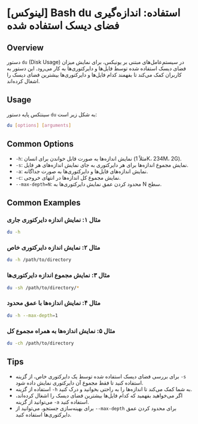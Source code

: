 # [لینوکس] Bash du استفاده: اندازه‌گیری فضای دیسک استفاده شده

## Overview
دستور `du` (Disk Usage) در سیستم‌عامل‌های مبتنی بر یونیکس، برای نمایش میزان فضای دیسک استفاده شده توسط فایل‌ها و دایرکتوری‌ها به کار می‌رود. این دستور به کاربران کمک می‌کند تا بفهمند کدام فایل‌ها و دایرکتوری‌ها بیشترین فضای دیسک را اشغال کرده‌اند.

## Usage
سینتکس پایه دستور `du` به شکل زیر است:

```bash
du [options] [arguments]
```

## Common Options
- `-h`: نمایش اندازه‌ها به صورت قابل خواندن برای انسان (مثلاً 1K، 234M، 2G).
- `-s`: نمایش مجموع اندازه‌ها برای هر دایرکتوری به جای نمایش اندازه‌های هر فایل.
- `-a`: نمایش اندازه‌های فایل‌ها و دایرکتوری‌ها به صورت جداگانه.
- `-c`: نمایش مجموع کل اندازه‌ها در انتهای خروجی.
- `--max-depth=N`: محدود کردن عمق نمایش دایرکتوری‌ها به N سطح.

## Common Examples
### مثال ۱: نمایش اندازه دایرکتوری جاری
```bash
du -h
```

### مثال ۲: نمایش اندازه دایرکتوری خاص
```bash
du -h /path/to/directory
```

### مثال ۳: نمایش مجموع اندازه دایرکتوری‌ها
```bash
du -sh /path/to/directory/*
```

### مثال ۴: نمایش اندازه‌ها با عمق محدود
```bash
du -h --max-depth=1
```

### مثال ۵: نمایش اندازه‌ها به همراه مجموع کل
```bash
du -ch /path/to/directory
```

## Tips
- برای بررسی فضای دیسک استفاده شده توسط یک دایرکتوری خاص، از گزینه `-s` استفاده کنید تا فقط مجموع آن دایرکتوری نمایش داده شود.
- استفاده از گزینه `-h` به شما کمک می‌کند تا اندازه‌ها را به راحتی بخوانید و درک کنید.
- اگر می‌خواهید بفهمید که کدام فایل‌ها بیشترین فضای دیسک را اشغال کرده‌اند، می‌توانید از گزینه `-a` استفاده کنید.
- برای بهینه‌سازی جستجو، می‌توانید از `--max-depth` برای محدود کردن عمق دایرکتوری‌ها استفاده کنید.